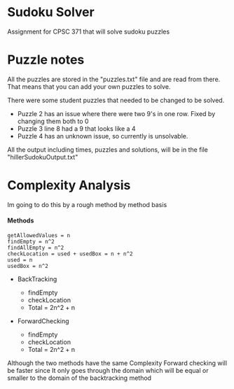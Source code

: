 # Sudoku Solver #

Assignment for CPSC 371 that will solve sudoku puzzles

# Puzzle notes #
All the puzzles are stored in the "puzzles.txt" file and are read from there. That means that 
you can add your own puzzles to solve.

There were some student puzzles that needed to be changed to be solved. 
- Puzzle 2 has an issue where there were two 9's in one row. Fixed by changing them both to 0
- Puzzle 3 line 8 had a 9 that looks like a 4
- Puzzle 4 has an unknown issue, so currently is unsolvable. 

All the output including times, puzzles and solutions, will be in the file "hillerSudokuOutput.txt"

# Complexity Analysis #
Im going to do this by a rough method by method basis
#### Methods ####
```
getAllowedValues = n
findEmpty = n^2
findAllEmpty = n^2
checkLocation = used + usedBox = n + n^2
used = n
usedBox = n^2
```
* BackTracking
    * findEmpty
    * checkLocation 
    * Total = 2n^2 + n 

* ForwardChecking
    * findEmpty 
    * checkLocation
    * Total = 2n^2 + n


Although the two methods have the same Complexity Forward checking will be faster since It
only goes through the domain which will be equal or smaller to the domain of the backtracking method